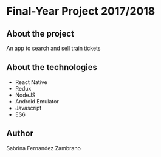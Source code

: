 # Final-Year Project 2017/2018

## About the project

An app to search and sell train tickets

## About the technologies

- React Native
- Redux
- NodeJS
- Android Emulator
- Javascript
- ES6

## Author
Sabrina Fernandez Zambrano
